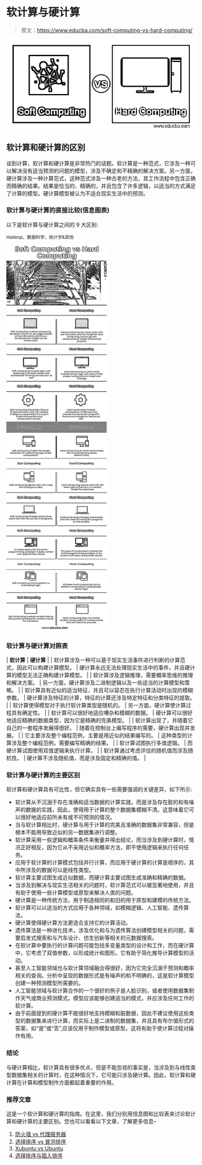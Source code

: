 # 软计算与硬计算

> 原文：<https://www.educba.com/soft-computing-vs-hard-computing/>

![Soft Computing vs Hard Computing](img/b44a707fd6c66dcd54c6b455d553bf90.png)



## 软计算和硬计算的区别

谈到计算，软计算和硬计算是非常热门的话题。软计算是一种范式，它涉及一种可以解决没有适当预测的问题的模型，涉及不确定和不精确的解决方案。另一方面，硬计算涉及一种计算范式，这种范式涉及一种古老的方法，其工作流程中包含正确而精确的结果。结果是恰当的、精确的，并且包含了许多逻辑，以适当的方式满足了计算的模型。硬计算模型被认为不适合现实生活中的预测。

### 软计算与硬计算的直接比较(信息图表)

以下是软计算与硬计算之间的 9 大区别:

<small>Hadoop、数据科学、统计学&其他</small>

![Soft-Computing-vs-Hard-Computing-info](img/aab5603f4b1a1b8fd714faf4a62a9c25.png)



### 软计算与硬计算对照表

| **软计算** | **硬计算** |
| 软计算涉及一种可以基于现实生活事件进行判断的计算范式，因此可以构建计算模型。 | 硬计算永远无法处理现实生活中的事件，并且硬计算的模型无法正确构建计算模型。 |
| 软计算涉及逻辑推理，需要概率思维的推理和解决方案。 | 另一方面，硬计算涉及二进制逻辑以及一些适当的计算模型和策略。 |
| 软计算具有近似的适当特征，并且可以容忍在执行计算活动时出现的模糊参数。 | 硬计算涉及特征的计算，特征的计算还涉及特定特征和分类特征的提取。 |
| 软计算使得模型对于执行软计算类型是随机的。 | 另一方面，硬计算使计算过程具有确定性。 |
| 软计算可以很好地适应嘈杂和模糊的数据。 | 硬计算可以很好地适应精确的数据类型，因为它是精确的完美模型。 |
| 软计算出现了，并随着它自己的一套程序发展得很好。 | 随着在控制台上编写程序的需要，硬计算出现并发展。 |
| 它主要涉及整个编程范例，主要是用近似的结果编写的。 | 这种类型的计算涉及整个编程范例，需要编写精确的结果。 |
| 软计算试图执行多值逻辑。 | 而硬计算试图使用双值逻辑来执行计算。 |
| 软计算通过考虑评估的随机值而涉及随机性。 | 硬计算不涉及随机值，而是涉及固定和精确的值。 |

### 软计算与硬计算的主要区别

软计算和硬计算具有可比性，但它确实具有一些需要强调的关键差异，如下所示:

*   软计算从不沉溺于存在准确和适当数据的计算实践，而是涉及存在脏的和有噪声的数据的实践，因此，使得用于计算的整个数据集模糊不清。这意味着它可以很好地适应前所未有或不可预测的情况。
*   当与软计算相比时，硬计算与用于计算的完美且准确的数据集非常兼容，但是根本不能用导致近似的另一数据集进行调整。
*   软计算采用一些逻辑和概率条件来衡量并得出结论，而当涉及到硬计算时，情况正好相反，因为它从不采用近似和概率方法，即不使用逻辑来执行任何任务。
*   应用于软计算的计算模式包括并行计算，而应用于硬计算的计算是顺序的，其中所涉及的数据可以是线性类型。
*   软计算主要试图生成近似数据，而硬计算主要试图生成准确和精确的数据。
*   当涉及到解决与现实生活相关的问题时，软计算范式可以被显著地使用，并且有助于使用一些计算模型或原型来解决人类的问题。
*   硬计算是一种传统方法，用于制造相同的和旧的用于原型和建模的传统方法。
*   软计算可以以适当的方式应用于各种领域，如模糊逻辑、人工智能、遗传算法。
*   硬计算使得硬计算方法更适合支持它的计算活动。
*   遗传算法是一种进化技术，涉及优化和与为遗传算法创建模型相关的问题，需要启发式搜索和与汽车设计、仿生创新等相关的元数据搜索。
*   在软计算中要执行的计算问题可能包括多变量类型的设计和工作，而在硬计算中，它考虑了双值参数，以形成统计和图形。它有助于简化推导计算模型的活动。
*   甚至人工智能领域也与软计算领域融合得很好，因为它完全沉溺于预测和概率相关的查询。分析中呈现的数据形式是有噪声的和不明确的，这是软计算模型创建一种预测模型所需要的。
*   人工智能领域与软计算合作的一个很好的例子是人脸识别，或者使用数据集制作天气或商业预测模式。模型应该能够创建适当的模式，并应涉及任何工作的软计算。
*   由于前面提到的硬计算不能很好地支持模糊和脏数据，因此不建议使用这些类型的数据集来进行计算，而实际上是二进制的数据集，并且具有布尔值形式的答案，如“是”或“否”,应该仅用于制作模型或原型。这将有助于使计算过程对操作有用。

### 结论

与硬计算相比，软计算具有很多优点，但是不能忽视的事实是，当涉及到与线性类型数据集相关的计算时，在这种情况下，它可能只涉及硬计算。因此，软计算和硬计算在计算和模型制作方面都起着重要的作用。

### 推荐文章

这是一个软计算和硬计算的指南。在这里，我们分别用信息图和比较表来讨论软计算和硬计算的主要区别。您也可以看看以下文章，了解更多信息–

1.  [防火墙 vs 代理服务器](https://www.educba.com/firewall-vs-proxy-server/)
2.  [选择排序 vs 冒泡排序](https://www.educba.com/selection-sort-vs-bubble-sort/)
3.  [Xubuntu vs Ubuntu](https://www.educba.com/xubuntu-vs-ubuntu/)
4.  [选择排序与插入排序](https://www.educba.com/selection-sort-vs-insertion-sort/)





